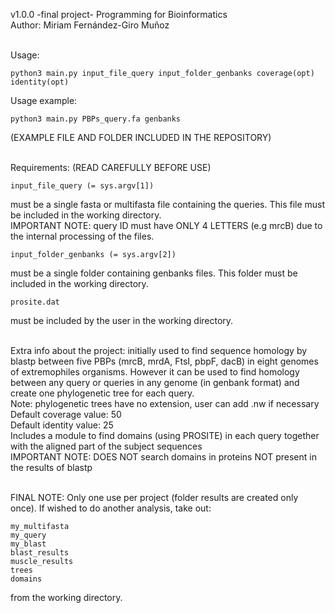 
v1.0.0 -final project- Programming for Bioinformatics <br> 
Author: Miriam Fernández-Giro Muñoz <br><br>

Usage: 

	python3 main.py input_file_query input_folder_genbanks coverage(opt) identity(opt) 

Usage example: 
	
	python3 main.py PBPs_query.fa genbanks
	
(EXAMPLE FILE AND FOLDER INCLUDED IN THE REPOSITORY) <br><br>

Requirements: (READ CAREFULLY BEFORE USE) 

	input_file_query (= sys.argv[1]) 
must be a single fasta or multifasta file containing the queries. This file must be included in the working directory. <br>
	IMPORTANT NOTE: query ID must have ONLY 4 LETTERS (e.g mrcB) due to the internal processing of the files.

	input_folder_genbanks (= sys.argv[2])
must be a single folder containing genbanks files. This folder must be included in the working directory. <br>
	
	prosite.dat 
must be included by the user in the working directory. <br> <br>


Extra info about the project: initially used to find sequence homology by blastp between five PBPs (mrcB, mrdA, FtsI, pbpF, dacB) in eight genomes of extremophiles organisms. However it can be used to find homology between any query or queries in any genome (in genbank format) and create one phylogenetic tree for each query. <br>
Note: phylogenetic trees have no extension, user can add .nw if necessary <br> 
Default coverage value: 50 <br>
Default identity value: 25 <br>
Includes a module to find domains (using PROSITE) in each query together with the aligned part of the subject sequences <br>
IMPORTANT NOTE: DOES NOT search domains in proteins NOT present in the results of blastp <br> <br>

FINAL NOTE: Only one use per project (folder results are created only once). If wished to do another analysis, take out:
	
	my_multifasta
	my_query
	my_blast
	blast_results
	muscle_results
	trees
	domains
	
from the working directory.


